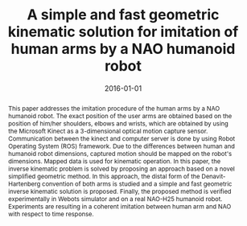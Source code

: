 ---
title: A simple and fast geometric kinematic solution for imitation of human arms
  by a NAO humanoid robot
authors:
- Pourya Shahverdi
- Mehdi Tale Masouleh
date: '2016-01-01'
publishDate: '2024-12-02T01:59:54.069429Z'
publication_types:
- paper-conference
publication: '*2016 4th International Conference on Robotics and Mechatronics (ICROM)*'
doi: 10.1109/ICRoM.2016.7886806
tags:
- Kinematics;Humanoid robots;Elbow;Manipulators;Robot kinematics;DH-HEMTs

abstract: This paper addresses the imitation procedure of the human arms by a NAO humanoid robot. The exact position of the user arms are obtained based on the position of him/her shoulders, elbows and wrists, which are obtained by using the Microsoft Kinect as a 3-dimensional optical motion capture sensor. Communication between the kinect and computer server is done by using Robot Operating System (ROS) framework. Due to the differences between human and humanoid robot dimensions, captured motion should be mapped on the robot's dimensions. Mapped data is used for kinematic operation. In this paper, the inverse kinematic problem is solved by proposing an approach based on a novel simplified geometric method. In this approach, the distal form of the Denavit-Hartenberg convention of both arms is studied and a simple and fast geometric inverse kinematic solution is proposed. Finally, the proposed method is verified experimentally in Webots simulator and on a real NAO-H25 humanoid robot. Experiments are resulting in a coherent imitation between human arm and NAO with respect to time response.

featured: false

links:
- name: Custom Link
  url: https://ieeexplore.ieee.org/abstract/document/7886806
url_pdf: https://ieeexplore.ieee.org/abstract/document/7886806
url_code: ''
url_dataset: '#'
url_poster: '#'
url_project: ''
url_slides: ''
url_source: '#'
url_video: 'https://youtu.be/DfmR3CRNaeo'

# Featured image
# To use, add an image named `featured.jpg/png` to your page's folder. 
image:
  # caption: 'Image credit: [**IEEE**](https://unsplash.com/photos/s9CC2SKySJM)'
  # focal_point: ""
  preview_only: false

# Associated Projects (optional).
#   Associate this publication with one or more of your projects.
#   Simply enter your project's folder or file name without extension.
#   E.g. `internal-project` references `content/project/internal-project/index.md`.
#   Otherwise, set `projects: []`.
projects:
- humanoid-imitation

# Slides (optional).
#   Associate this publication with Markdown slides.
#   Simply enter your slide deck's filename without extension.
#   E.g. `slides: "example"` references `content/slides/example/index.md`.
#   Otherwise, set `slides: ""`.
# slides: example
---